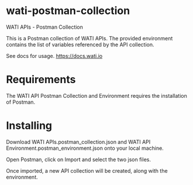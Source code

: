 # wati-postman-collection
WATI APIs - Postman Collection

This is a Postman collection of WATI APIs. The provided environment contains the list of variables referenced by the API collection.

See docs for usage. https://docs.wati.io

# Requirements
The WATI API Postman Collection and Environment requires the installation of Postman.

# Installing
Download WATI APIs.postman_collection.json and WATI API Environment.postman_environment.json onto your local machine.

Open Postman, click on Import and select the two json files.

Once imported, a new API collection will be created, along with the environment.

